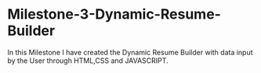 # Milestone-3-Dynamic-Resume-Builder
In this Milestone I have created the Dynamic Resume Builder with data input by the User through HTML,CSS and JAVASCRIPT.

